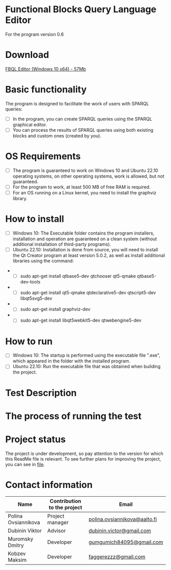# Functional Blocks Query Language Editor
For the program version 0.6

# Download
[FBQL Editor (Windows 10 x64) - 57Mb](https://github.com/FBQLEditor/FBQLEditor/raw/main/Executable/latest/FBQL%20Editor%20Setup.exe)

# Basic functionality
The program is designed to facilitate the work of users with SPARQL queries:
- [ ] In the program, you can create SPARQL queries using the SPARQL graphical editor.
- [ ] You can process the results of SPARQL queries using both existing blocks and custom ones (created by you).

# OS Requirements
- [ ] The program is guaranteed to work on Windows 10 and Ubuntu 22.10 operating systems, on other operating systems, work is allowed, but not guaranteed.
- [ ] For the program to work, at least 500 MB of free RAM is required.
- [ ] For an OS running on a Linux kernel, you need to install the graphviz library.

# How to install
- [ ] Windows 10: The Executable folder contains the program installers, installation and operation are guaranteed on a clean system (without additional installation of third-party programs).
- [ ] Ubuntu 22.10: Installation is done from source, you will need to install the Qt Creator program at least version 5.0.2, as well as install additional libraries using the command:
- - [ ] sudo apt-get install qtbase5-dev qtchooser qt5-qmake qtbase5-dev-tools
- - [ ] sudo apt-get install qt5-qmake qtdeclarative5-dev qtscript5-dev libqt5svg5-dev
- - [ ] sudo apt-get install graphviz-dev
- - [ ] sudo apt-get install libqt5webkit5-dev qtwebengine5-dev

# How to run
- [ ] Windows 10: The startup is performed using the executable file ".exe", which appeared in the folder with the installed program. 
- [ ] Ubuntu 22.10: Run the executable file that was obtained when building the project.

# Test Description

# The process of running the test

# Project status
The project is under development, so pay attention to the version for which this ReadMe file is relevant. To see further plans for improving the project, you can see in [file](https://github.com/FBQLEditor/FBQLEditor/blob/main/Tasks).

# Contact information
|Name|Contribution to the project|Email|
|---|---|---|
|Polina Ovsiannikova|Project manager|polina.ovsiannikova@aalto.fi|
|Dubinin Viktor|Advisor|dubinin.victor@gmail.com| 
|Muromsky Dmitry|Developer|gumgumich84095@gmail.com|
|Kobzev Maksim|Developer|faggerezzz@gmail.com|